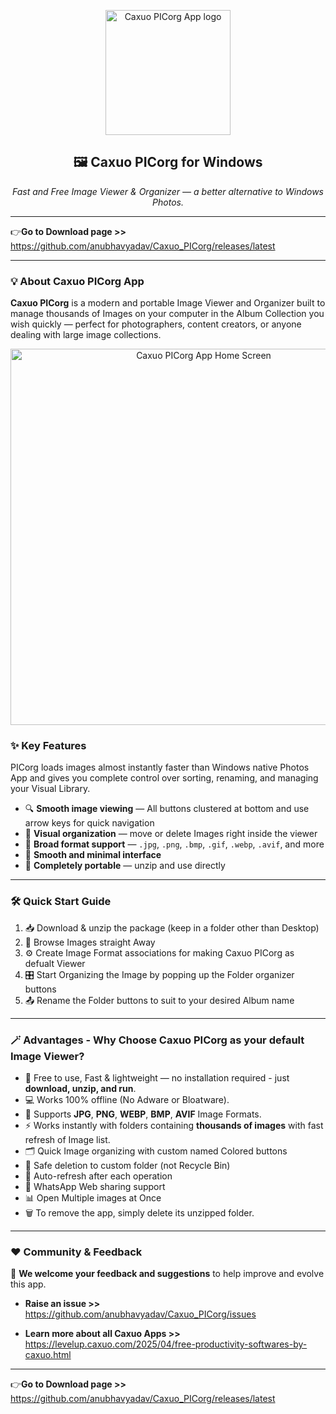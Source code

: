 <p align="center">
  <img width="200" alt="Caxuo PICorg App logo" src="https://github.com/user-attachments/assets/318631ba-0b41-4e6d-83a6-14cccf7bc234" />
</p>

<h2 align="center">🖼️ Caxuo PICorg for Windows</h2>

<p align="center">
  <em>Fast and Free Image Viewer & Organizer — a better alternative to Windows Photos.</em>
</p>

---

👉**Go to Download page >>** https://github.com/anubhavyadav/Caxuo_PICorg/releases/latest

---

### 💡 About Caxuo PICorg App

**Caxuo PICorg** is a modern and portable Image Viewer and Organizer built to manage thousands of Images on your computer in the Album Collection you wish quickly — perfect for photographers, content creators, or anyone dealing with large image collections.

<p align="center">
  <img width="602" alt="Caxuo PICorg App Home Screen" src="https://github.com/user-attachments/assets/a0dab46d-5fd4-4475-bbfe-034520dce369"/>
</p>

### ✨ Key Features
PICorg loads images almost instantly faster than Windows native Photos App and gives you complete control over sorting, renaming, and managing your Visual Library.

- 🔍 **Smooth image viewing** — All buttons clustered at bottom and use arrow keys for quick navigation
- 🧹 **Visual organization** — move or delete Images right inside the viewer
- 📁 **Broad format support** — `.jpg`, `.png`, `.bmp`, `.gif`, `.webp`, `.avif`, and more
- 🎨 **Smooth and minimal interface**
- 💾 **Completely portable** — unzip and use directly

---

### 🛠️ Quick Start Guide

1. 📥 Download & unzip the package (keep in a folder other than Desktop)
2. 📂 Browse Images straight Away
3. ⚙️ Create Image Format associations for making Caxuo PICorg as defualt Viewer
4. 🎛️ Start Organizing the Image by popping up the Folder organizer buttons
5. 📤 Rename the Folder buttons to suit to your desired Album name

---

### 🪄 Advantages - Why Choose Caxuo PICorg as your default Image Viewer?

- 🚀 Free to use, Fast & lightweight — no installation required - just **download, unzip, and run**.
- 💻 Works 100% offline (No Adware or Bloatware).
- 🧩 Supports **JPG**, **PNG**, **WEBP**, **BMP**, **AVIF** Image Formats.
- ⚡ Works instantly with folders containing **thousands of images** with fast refresh of Image list. 
- 🗂️ Quick Image organizing with custom named Colored buttons  
- 🧹 Safe deletion to custom folder (not Recycle Bin)  
- 🔁 Auto-refresh after each operation  
- 💬 WhatsApp Web sharing support
- 📊 Open Multiple images at Once
- 🗑️ To remove the app, simply delete its unzipped folder.

---

### ❤️ Community & Feedback

📣 **We welcome your feedback and suggestions** to help improve and evolve this app.

- **Raise an issue >>** https://github.com/anubhavyadav/Caxuo_PICorg/issues

- **Learn more about all Caxuo Apps >>** https://levelup.caxuo.com/2025/04/free-productivity-softwares-by-caxuo.html

---

👉**Go to Download page >>** https://github.com/anubhavyadav/Caxuo_PICorg/releases/latest
